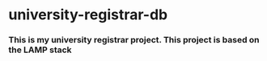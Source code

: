 # university-registrar-db

### This is my university registrar project. This project is based on the LAMP stack

